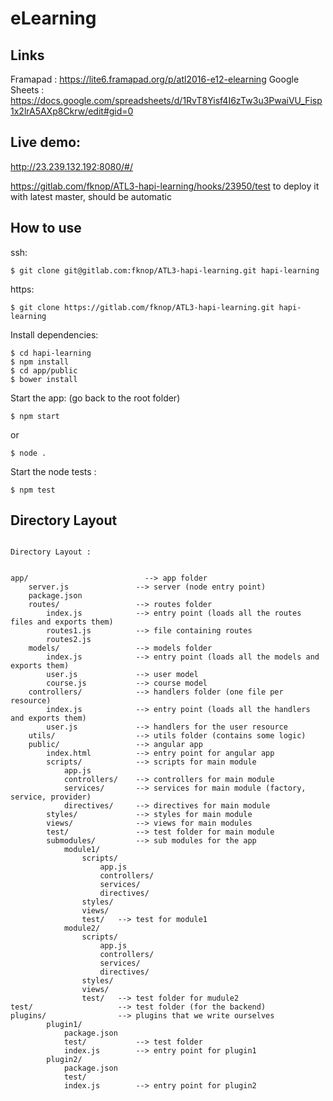 # eLearning

## Links

Framapad : https://lite6.framapad.org/p/atl2016-e12-elearning
Google Sheets : https://docs.google.com/spreadsheets/d/1RvT8Yisf4I6zTw3u3PwaiVU_Fisp1x2lrA5AXp8Ckrw/edit#gid=0

## Live demo:

http://23.239.132.192:8080/#/

https://gitlab.com/fknop/ATL3-hapi-learning/hooks/23950/test to deploy it with latest master, should be automatic

## How to use

ssh:
```
$ git clone git@gitlab.com:fknop/ATL3-hapi-learning.git hapi-learning
```

https:
```
$ git clone https://gitlab.com/fknop/ATL3-hapi-learning.git hapi-learning
```


Install dependencies:

```
$ cd hapi-learning
$ npm install
$ cd app/public
$ bower install
```

Start the app: (go back to the root folder)
```
$ npm start
```
or
```
$ node .
```

Start the node tests :

```
$ npm test
```


## Directory Layout

```

Directory Layout :


app/                          --> app folder
    server.js               --> server (node entry point)
    package.json
    routes/                 --> routes folder
        index.js            --> entry point (loads all the routes files and exports them)
        routes1.js          --> file containing routes
        routes2.js
    models/                 --> models folder
        index.js            --> entry point (loads all the models and exports them)
        user.js             --> user model
        course.js           --> course model
    controllers/            --> handlers folder (one file per resource)
        index.js            --> entry point (loads all the handlers and exports them)
        user.js             --> handlers for the user resource
    utils/                  --> utils folder (contains some logic)
    public/                 --> angular app
        index.html          --> entry point for angular app
        scripts/            --> scripts for main module
            app.js
            controllers/    --> controllers for main module
            services/       --> services for main module (factory, service, provider)
            directives/     --> directives for main module
        styles/             --> styles for main module
        views/              --> views for main modules
        test/               --> test folder for main module
        submodules/         --> sub modules for the app
            module1/
                scripts/
                    app.js
                    controllers/
                    services/
                    directives/
                styles/
                views/
                test/   --> test for module1
            module2/
                scripts/
                    app.js
                    controllers/
                    services/
                    directives/
                styles/
                views/
                test/   --> test folder for mudule2
test/                   --> test folder (for the backend)
plugins/                --> plugins that we write ourselves
        plugin1/
            package.json
            test/           --> test folder
            index.js        --> entry point for plugin1
        plugin2/
            package.json
            test/
            index.js        --> entry point for plugin2


```